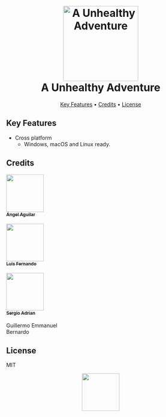 
<h1 align="center">
  <br>
  <img src="https://www.dl.dropboxusercontent.com/s/f6b34examsytyia/AUA_Logo_WB.png?dl=0" alt="A Unhealthy Adventure" width="200">
  <br>
  A Unhealthy Adventure
  <br>
</h1>

<p align="center">
  <a href="#key-features">Key Features</a> •
  <a href="#credits">Credits</a> •
  <a href="#license">License</a>
</p>


## Key Features

* Cross platform
  - Windows, macOS and Linux ready.

## Credits

[<img src="https://avatars0.githubusercontent.com/u/25912819?s=460&v=4" width="100px;"/><br /><sub><b>Ángel Aguilar</b></sub>](http://angelaguilar.me)<br/>   
[<img src="https://avatars3.githubusercontent.com/u/42031477?s=460&v=4" width="100px;"/><br /><sub><b>Luis Fernando</b></sub>](https://github.com/Fernando0409)<br/>   
[<img src="https://avatars1.githubusercontent.com/u/45363387?s=460&v=4" width="100px;"/><br /><sub><b>Sergio Adrian</b></sub>](https://github.com/DewarAugust)<br/>   
Guillermo Emmanuel <br/>
Bernardo <br/>

## License

MIT

<p align="center">
    <img src="https://www.dl.dropboxusercontent.com/s/v3yzqgly07qke1m/Logo_AA_C2_WB.png?dl=0" width="100px">
</p>
